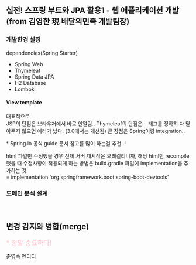 ## 실전! 스프링 부트와 JPA 활용1 - 웹 애플리케이션 개발 (from 김영한 現 배달의민족 개발팀장)

### 개발환경 설정

dependencies(Spring Starter)

- Spring Web
- Thymeleaf
- Spring Data JPA
- H2 Database
- Lombok

#### View template

대표적으로<br>
JSP의 단점은 브라우저에서 바로 안열림..
Thymeleaf의 단점은. . 태그를 정확히 다 닫아주지 않으면 에러가 났다. (3.0에서는 개선됨)
큰 장점은 Spring이랑 integration..

\* Spring.io 공식 guide 문서 참고를 많이 하는걸 추천..!

html 파일만 수정했을 경우 전체 서버 재시작은 오래걸리니까, 해당 html만 recompile 했을 때 수정사항이 적용되게 하는 방법은 build.gradle 파일에 implementation을 추가하는 것.<br>
= implementation 'org.springframework.boot:spring-boot-devtools'

### 도메인 분석 설계

<br>

## 변경 감지와 병합(merge)

<span style="color:pink; font-size:18px"> \* 정말 중요하다!</span>

준영속 엔티티
